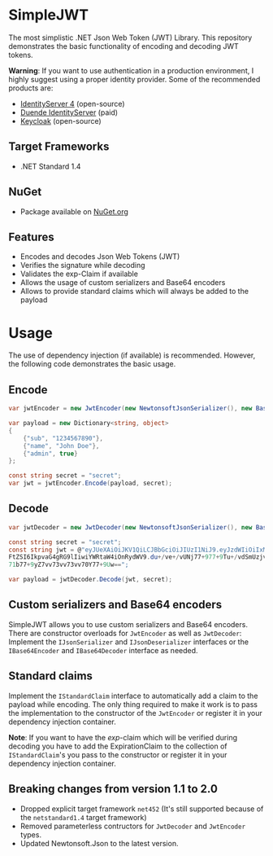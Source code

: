 # SimpleJWT
The most simplistic .NET Json Web Token (JWT) Library.
This repository demonstrates the basic functionality of encoding and decoding JWT tokens.

**Warning**: If you want to use authentication in a production environment, I highly suggest using a proper identity provider. Some of the recommended products are:
* [IdentityServer 4](https://github.com/IdentityServer/IdentityServer4) (open-source)
* [Duende IdentityServer](https://duendesoftware.com/) (paid)
* [Keycloak](https://github.com/keycloak/keycloak) (open-source)

## Target Frameworks
* .NET Standard 1.4

## NuGet
* Package available on [NuGet.org](https://www.nuget.org/packages/SimpleJWT/)

## Features
* Encodes and decodes Json Web Tokens (JWT)
* Verifies the signature while decoding
* Validates the exp-Claim if available
* Allows the usage of custom serializers and Base64 encoders
* Allows to provide standard claims which will always be added to the payload

# Usage
The use of dependency injection (if available) is recommended. However, the following code demonstrates the basic usage.
## Encode
```csharp
var jwtEncoder = new JwtEncoder(new NewtonsoftJsonSerializer(), new Base64Encoder(), new List<IStandardClaim>() { new ExpirationClaim() });

var payload = new Dictionary<string, object>
{
	{"sub", "1234567890"}, 
	{"name", "John Doe"}, 
	{"admin", true}
};

const string secret = "secret";
var jwt = jwtEncoder.Encode(payload, secret);
```

## Decode
```csharp
var jwtDecoder = new JwtDecoder(new NewtonsoftJsonSerializer(), new Base64Encoder(), new Base64Encoder());

const string secret = "secret";
const string jwt = @"eyJUeXAiOiJKV1QiLCJBbGciOiJIUzI1NiJ9.eyJzdWIiOiIxMjM0NTY3ODkwIiwibm
FtZSI6IkpvaG4gRG9lIiwiYWRtaW4iOnRydWV9.du+/ve+/vUNj77+977+9Tu+/vdSmUzjvv71UBnFMbe+/vQTvv
71b77+9yZ7vv73vv73vv70Y77+9Uw==";

var payload = jwtDecoder.Decode(jwt, secret);
```

## Custom serializers and Base64 encoders
SimpleJWT allows you to use custom serializers and Base64 encoders. There are constructor overloads for ```JwtEncoder``` as well as ```JwtDecoder```:
Implement the ```IJsonSerializer``` and ```IJsonDeserializer``` interfaces or the ```IBase64Encoder``` and ```IBase64Decoder``` interface as needed.

## Standard claims
Implement the ```IStandardClaim``` interface to automatically add a claim to the payload while encoding. The only thing required to make it work is to pass the implementation to the constructor of the ```JwtEncoder``` or register it in your dependency injection container.

**Note**: If you want to have the *exp*-claim which will be verified during decoding you have to add the ExpirationClaim to the collection of ```IStandardClaim```'s you pass to the constructor or register it in your dependency injection container.

## Breaking changes from version 1.1 to 2.0
* Dropped explicit target framework ```net452``` (It's still supported because of the ```netstandard1.4``` target framework)
* Removed parameterless contructors for ```JwtDecoder``` and ```JwtEncoder``` types.
* Updated Newtonsoft.Json to the latest version.